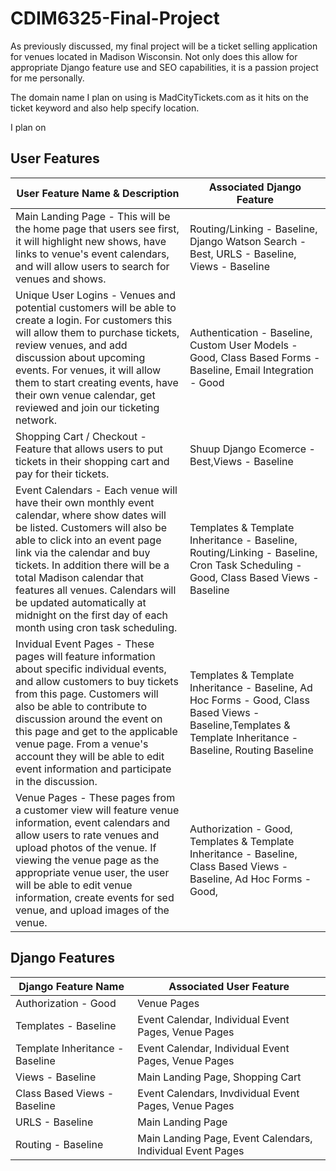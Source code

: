 # CDIM6325-Final-Project

As previously discussed, my final project will be a ticket selling application for venues located in Madison Wisconsin.
Not only does this allow for appropriate Django feature use and SEO capabilities, it is a passion project for me personally. 

The domain name I plan on using is MadCityTickets.com as it hits on the ticket keyword and also help specify location.

I plan on 

## User Features
|User Feature Name & Description|Associated Django Feature|
|--------------------------|-------------------------|
Main Landing Page - This will be the home page that users see first, it will highlight new shows, have links to venue's event calendars, and will allow users to search for venues and shows.| Routing/Linking - Baseline, Django Watson Search - Best, URLS - Baseline, Views - Baseline
Unique User Logins - Venues and potential customers will be able to create a login. For customers this will allow them to purchase tickets, review venues, and add discussion about upcoming events.  For venues, it will allow them to start creating events, have their own venue calendar, get reviewed and join our ticketing network.| Authentication - Baseline, Custom User Models - Good, Class Based Forms - Baseline, Email Integration - Good
Shopping Cart / Checkout - Feature that allows users to put tickets in their shopping cart and pay for their tickets.| Shuup Django Ecomerce - Best,Views - Baseline
Event Calendars - Each venue will have their own monthly event calendar, where show dates will be listed.  Customers will also be able to click into an event page link via the calendar and buy tickets. In addition there will be a total Madison calendar that features all venues. Calendars will be updated automatically at midnight on the first day of each month using cron task scheduling.| Templates & Template Inheritance - Baseline,  Routing/Linking - Baseline, Cron Task Scheduling - Good, Class Based Views - Baseline
Invidual Event Pages - These pages will feature information about specific individual events, and allow customers to buy tickets from this page. Customers will also be able to contribute to discussion around the event on this page and get to the applicable venue page.  From a venue's account they will be able to edit event information and participate in the discussion.|Templates & Template Inheritance - Baseline, Ad Hoc Forms - Good, Class Based Views - Baseline,Templates & Template Inheritance - Baseline, Routing Baseline
Venue Pages - These pages from a customer view will feature venue information, event calendars and allow users to rate venues and upload photos of the venue. If viewing the venue page as the appropriate venue user, the user will be able to edit venue information, create events for sed venue, and upload images of the venue.| Authorization - Good, Templates & Template Inheritance - Baseline, Class Based Views - Baseline, Ad Hoc Forms - Good, 


## Django Features
|Django Feature Name| Associated User Feature|
|-------------------|------------------------|
|Authorization - Good|Venue Pages|
|Templates - Baseline|Event Calendar, Individual Event Pages, Venue Pages|
|Template Inheritance - Baseline|Event Calendar, Individual Event Pages, Venue Pages|
|Views - Baseline| Main Landing Page, Shopping Cart|
|Class Based Views - Baseline| Event Calendars, Invdividual Event Pages, Venue Pages|
|URLS - Baseline| Main Landing Page|
|Routing - Baseline| Main Landing Page, Event Calendars, Individual Event Pages|






